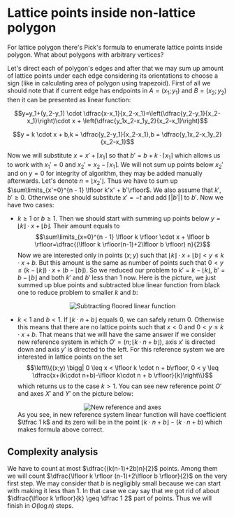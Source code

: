 <!--?title Lattice points inside non-lattice polygon -->

# Lattice points inside non-lattice polygon

For lattice polygon there's Pick's formula to enumerate lattice points inside polygon. What about polygons with arbitrary vertices?

Let's direct each of polygon's edges and after that we may sum up amount of lattice points under each edge considering its orientations to choose a sign (like in calculating area of polygon using trapezoid). First of all we should note that if current edge has endpoints in $A=(x_1;y_1)$ and $B=(x_2;y_2)$ then it can be presented as linear function:

$$y=y_1+(y_2-y_1) \cdot \dfrac{x-x_1}{x_2-x_1}=\left(\dfrac{y_2-y_1}{x_2-x_1}\right)\cdot x + \left(\dfrac{y_1x_2-x_1y_2}{x_2-x_1}\right)$$

$$y = k \cdot x + b,k = \dfrac{y_2-y_1}{x_2-x_1},b = \dfrac{y_1x_2-x_1y_2}{x_2-x_1}$$

Now we will substitute $x=x'+\lceil x_1 \rceil$ so that $b' = b + k \cdot \lceil x_1 \rceil$ which allows us to work with $x_1'=0$ and $x_2'=x_2 - \lceil x_1 \rceil$. We will not sum up points below $x_2'$ and on $y=0$ for integrity of algorithm, they may be added manually afterwards. Let's denote $n=\lfloor x_2' \rfloor$. Thus we have to sum up $\sum\limits_{x'=0}^{n - 1} \lfloor k'x' + b'\rfloor$. We also assume that $k', b'\geq 0$. Otherwise one should substitute $x'=-t$ and add $\lceil|b'|\rceil$ to $b'$. Now we have two cases:

- $k \geq 1$ or $b \geq 1$. Then we should start with summing up points below $y=\lfloor k \rfloor \cdot x + \lfloor b \rfloor$. Their amount equals to $$\sum\limits_{x=0}^{n - 1} \lfloor k \rfloor \cdot x + \lfloor b \rfloor=\dfrac{(\lfloor k \rfloor(n-1)+2\lfloor b \rfloor) n}{2}$$ Now we are interested only in points $(x;y)$ such that $\lfloor k \rfloor \cdot x + \lfloor b \rfloor < y \leq k\cdot x + b$. But this amount is the same as number of points such that $0 < y \leq (k - \lfloor k \rfloor) \cdot x + (b - \lfloor b \rfloor)$. So we reduced our problem to $k'= k - \lfloor k \rfloor$, $b' = b - \lfloor b \rfloor$ and both $k'$ and $b'$ less than $1$ now. Here is the picture, we just summed up blue points and subtracted blue linear function from black one to reduce problem to smaller $k$ and $b$: <center>![Subtracting floored linear function](&imgroot&/lattice.png)</center>

- $k < 1$ and $b < 1$. If $\lfloor k \cdot n + b\rfloor$ equals $0$, we can safely return $0$. Otherwise this means that there are no lattice points such that $x < 0$ and $0 < y \leq k \cdot x + b$. That means that we will have the same answer if we consider new reference system in which $O'=(n;\lfloor k\cdot n + b\rfloor)$, axis $x'$ is directed down and axis $y'$ is directed to the left. For this reference system we are interested in lattice points on the set $$\left\\{(x;y) \bigg| 0 \leq x < \lfloor k \cdot n + b\rfloor, 0 < y \leq \dfrac{x+(k\cdot n+b)-\lfloor k\cdot n + b \rfloor}{k}\right\\}$$ which returns us to the case $k>1$. You can see new reference point $O'$ and axes $X'$ and $Y'$ on the picture below: <center>![New reference and axes](&imgroot&/mirror.png)</center> As you see, in new reference system linear function will have coefficient $\tfrac 1 k$ and its zero will be in the point $\lfloor k\cdot n + b \rfloor-(k\cdot n+b)$ which makes formula above correct.

## Complexity analysis

We have to count at most $\dfrac{(k(n-1)+2b)n}{2}$ points. Among them we will count $\dfrac{\lfloor k \rfloor (n-1)+2\lfloor b \rfloor}{2}$ on the very first step. We may consider that $b$ is negligibly small because we can start with making it less than $1$. In that case we cay say that we got rid of about $\dfrac{\lfloor k \rfloor}{k} \geq \dfrac 1 2$ part of points. Thus we will finish in $O(\log n)$ steps.
